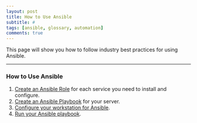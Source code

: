 ```yaml
---
layout: post
title: How to Use Ansible
subtitle: #
tags: [ansible, glossary, automation]
comments: true
---
```

This page will show you how to follow industry best practices for using Ansible.

---
### How to Use Ansible
1. [Create an Ansible Role](/pages/ansible/procedures/create-an-ansible-role) for each service you need to install and configure.
2. [Create an Ansible Playbook](/pages/ansible/procedures/create-an-ansible-playbook) for your server.
3. [Configure your workstation for Ansible](TBD).
4. [Run your Ansible playbook](TBD).
